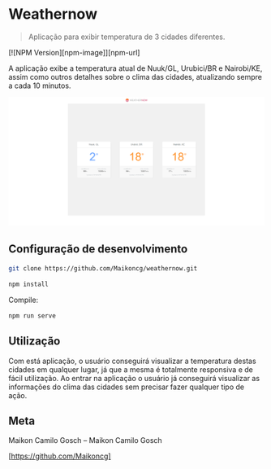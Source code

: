 # Weathernow
> Aplicação para exibir temperatura de 3 cidades diferentes.

[![NPM Version][npm-image]][npm-url]

A aplicação exibe a temperatura atual de Nuuk/GL, Urubici/BR e Nairobi/KE, assim como outros detalhes sobre o clima das cidades, atualizando sempre a cada 10 minutos.

![](/src/assets/home.png)

## Configuração de desenvolvimento

```sh
git clone https://github.com/Maikoncg/weathernow.git
```

```sh
npm install
```

Compile:

```sh
npm run serve
```

## Utilização

Com está aplicação, o usuário conseguirá visualizar a temperatura destas cidades em qualquer lugar, já que a mesma é totalmente responsiva e de fácil utilização.
Ao entrar na aplicação o usuário já conseguirá visualizar as informações do clima das cidades sem precisar fazer qualquer tipo de ação.

## Meta

Maikon Camilo Gosch –  Maikon Camilo Gosch

[https://github.com/Maikoncg]

